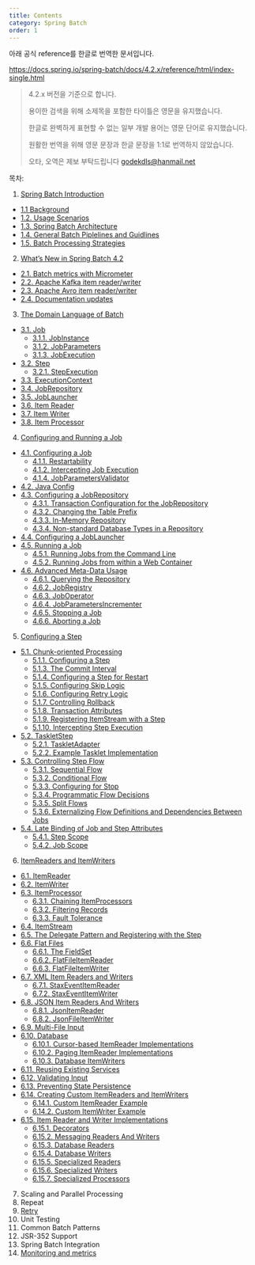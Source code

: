 ```yaml
---
title: Contents
category: Spring Batch
order: 1
---
```


아래 공식 reference를 한글로 번역한 문서입니다.

https://docs.spring.io/spring-batch/docs/4.2.x/reference/html/index-single.html

> 4.2.x 버전을 기준으로 합니다.
>
> 용이한 검색을 위해 소제목을 포함한 타이틀은 영문을 유지했습니다.
>
> 한글로 완벽하게 표현할 수 없는 일부 개발 용어는 영문 단어로 유지했습니다.
>
> 원활한 번역을 위해 영문 문장과 한글 문장을 1:1로 번역하지 않았습니다.
>
> 오타, 오역은 제보 부탁드립니다 godekdls@hanmail.net

목차:

1. [Spring Batch Introduction](https://godekdls.github.io/Spring%20Batch/introduction/)
- [1.1 Background](https://godekdls.github.io/Spring%20Batch/introduction/#11-background)
- [1.2. Usage Scenarios](https://godekdls.github.io/Spring%20Batch/introduction/#12-usage-scenarios)
- [1.3. Spring Batch Architecture](https://godekdls.github.io/Spring%20Batch/introduction/#13-Spring-batch-architecture)
- [1.4. General Batch Piplelines and Guidlines](https://godekdls.github.io/Spring%20Batch/introduction/#14-general-batch-piplelines-and-guidlines)
- [1.5. Batch Processing Strategies](https://godekdls.github.io/Spring%20Batch/introduction/#15-batch-processing-strategies)
2. [What’s New in Spring Batch 4.2](https://godekdls.github.io/Spring%20Batch/whatsnew/)
- [2.1. Batch metrics with Micrometer](https://godekdls.github.io/Spring%20Batch/whatsnew/#21-batch-metrics-with-micrometer)
- [2.2. Apache Kafka item reader/writer](https://godekdls.github.io/Spring%20Batch/whatsnew/#22-apache-kafka-item-readerwriter)
- [2.3. Apache Avro item reader/writer](https://godekdls.github.io/Spring%20Batch/whatsnew/#23-apache-avro-item-readerwriter)
- [2.4. Documentation updates](https://godekdls.github.io/Spring%20Batch/whatsnew/#24-documentation-updates)
3. [The Domain Language of Batch](https://godekdls.github.io/Spring%20Batch/domainlanguage/)
- [3.1. Job](https://godekdls.github.io/Spring%20Batch/domainlanguage/#31-job)
  + [3.1.1. JobInstance](https://godekdls.github.io/Spring%20Batch/domainlanguage/#311-jobinstance)
  + [3.1.2. JobParameters](https://godekdls.github.io/Spring%20Batch/domainlanguage/#312-jobparameters)
  + [3.1.3. JobExecution](https://godekdls.github.io/Spring%20Batch/domainlanguage/#313-jobexecution)
- [3.2. Step](https://godekdls.github.io/Spring%20Batch/domainlanguage/#32-step)
  + [3.2.1. StepExecution](https://godekdls.github.io/Spring%20Batch/domainlanguage/#321-stepexecution)
- [3.3. ExecutionContext](https://godekdls.github.io/Spring%20Batch/domainlanguage/#33-executioncontext)
- [3.4. JobRepository](https://godekdls.github.io/Spring%20Batch/domainlanguage/#34-jobrepository)
- [3.5. JobLauncher](https://godekdls.github.io/Spring%20Batch/domainlanguage/#35-joblauncher)
- [3.6. Item Reader](https://godekdls.github.io/Spring%20Batch/domainlanguage/#36-item-reader)
- [3.7. Item Writer](https://godekdls.github.io/Spring%20Batch/domainlanguage/#37-item-writer)
- [3.8. Item Processor](https://godekdls.github.io/Spring%20Batch/domainlanguage/#38-item-processor)
4. [Configuring and Running a Job](https://godekdls.github.io/Spring%20Batch/configuringandrunningajob/)
- [4.1. Configuring a Job](https://godekdls.github.io/Spring%20Batch/configuringandrunningajob/#41-configuring-a-job)
  + [4.1.1. Restartability](https://godekdls.github.io/Spring%20Batch/configuringandrunningajob/#411-restartability)
  + [4.1.2. Intercepting Job Execution](https://godekdls.github.io/Spring%20Batch/configuringandrunningajob/#412-intercepting-job-execution)
  + [4.1.4. JobParametersValidator](https://godekdls.github.io/Spring%20Batch/configuringandrunningajob/#414-jobparametersvalidator)
- [4.2. Java Config](https://godekdls.github.io/Spring%20Batch/configuringandrunningajob/#42-java-config)
- [4.3. Configuring a JobRepository](https://godekdls.github.io/Spring%20Batch/configuringandrunningajob/#43-configuring-a-jobrepository)
  + [4.3.1. Transaction Configuration for the JobRepository](https://godekdls.github.io/Spring%20Batch/configuringandrunningajob/#431-transaction-configuration-for-the-jobrepository)
  + [4.3.2. Changing the Table Prefix](https://godekdls.github.io/Spring%20Batch/configuringandrunningajob/#432-changing-the-table-prefix)
  + [4.3.3. In-Memory Repository](https://godekdls.github.io/Spring%20Batch/configuringandrunningajob/#433-in-memory-repository)
  + [4.3.4. Non-standard Database Types in a Repository](https://godekdls.github.io/Spring%20Batch/configuringandrunningajob/#434-non-standard-database-types-in-a-repository)
- [4.4. Configuring a JobLauncher](https://godekdls.github.io/Spring%20Batch/configuringandrunningajob/#44-configuring-a-joblauncher)
- [4.5. Running a Job](https://godekdls.github.io/Spring%20Batch/configuringandrunningajob/#45-running-a-job)
  + [4.5.1. Running Jobs from the Command Line](https://godekdls.github.io/Spring%20Batch/configuringandrunningajob/#451-running-jobs-from-the-command-line)
  + [4.5.2. Running Jobs from within a Web Container](https://godekdls.github.io/Spring%20Batch/configuringandrunningajob/#452-running-jobs-from-within-a-web-container)
- [4.6. Advanced Meta-Data Usage](https://godekdls.github.io/Spring%20Batch/configuringandrunningajob/#46-advanced-meta-data-usage)
  + [4.6.1. Querying the Repository](https://godekdls.github.io/Spring%20Batch/configuringandrunningajob/#461-querying-the-repository)
  + [4.6.2. JobRegistry](https://godekdls.github.io/Spring%20Batch/configuringandrunningajob/#462-jobregistry)
  + [4.6.3. JobOperator](https://godekdls.github.io/Spring%20Batch/configuringandrunningajob/#463-joboperator)
  + [4.6.4. JobParametersIncrementer](https://godekdls.github.io/Spring%20Batch/configuringandrunningajob/#464-jobparametersincrementer)
  + [4.6.5. Stopping a Job](https://godekdls.github.io/Spring%20Batch/configuringandrunningajob/#465-stopping-a-job)
  + [4.6.6. Aborting a Job](https://godekdls.github.io/Spring%20Batch/configuringandrunningajob/#466-aborting-a-job)
5. [Configuring a Step](https://godekdls.github.io/Spring%20Batch/configuringastep/)
- [5.1. Chunk-oriented Processing](https://godekdls.github.io/Spring%20Batch/configuringastep/#51-chunk-oriented-processing)
  + [5.1.1. Configuring a Step](https://godekdls.github.io/Spring%20Batch/configuringastep/#511-configuring-a-step)
  + [5.1.3. The Commit Interval](https://godekdls.github.io/Spring%20Batch/configuringastep/#513-the-commit-interval)
  + [5.1.4. Configuring a Step for Restart](https://godekdls.github.io/Spring%20Batch/configuringastep/#514-configuring-a-step-for-restart)
  + [5.1.5. Configuring Skip Logic](https://godekdls.github.io/Spring%20Batch/configuringastep/#515-configuring-skip-logic)
  + [5.1.6. Configuring Retry Logic](https://godekdls.github.io/Spring%20Batch/configuringastep/#516-configuring-retry-logic)
  + [5.1.7. Controlling Rollback](https://godekdls.github.io/Spring%20Batch/configuringastep/#517-controlling-rollback)
  + [5.1.8. Transaction Attributes](https://godekdls.github.io/Spring%20Batch/configuringastep/#518-transaction-attributes)
  + [5.1.9. Registering ItemStream with a Step](https://godekdls.github.io/Spring%20Batch/configuringastep/#519-registering-intputstream-with-a-step)
  + [5.1.10. Intercepting Step Execution](https://godekdls.github.io/Spring%20Batch/configuringastep/#5110-intercepting-step-execution)
- [5.2. TaskletStep](https://godekdls.github.io/Spring%20Batch/configuringastep/#52-taskletstep)
  + [5.2.1. TaskletAdapter](https://godekdls.github.io/Spring%20Batch/configuringastep/#521-taskletadapter)
  + [5.2.2. Example Tasklet Implementation](https://godekdls.github.io/Spring%20Batch/configuringastep/#522-example-tasklet-implementation)
- [5.3. Controlling Step Flow](https://godekdls.github.io/Spring%20Batch/configuringastep/#53-controlling-step-flow)
  + [5.3.1. Sequential Flow](https://godekdls.github.io/Spring%20Batch/configuringastep/#531-sequential-flow)
  + [5.3.2. Conditional Flow](https://godekdls.github.io/Spring%20Batch/configuringastep/#532-conditional-flow)
  + [5.3.3. Configuring for Stop](https://godekdls.github.io/Spring%20Batch/configuringastep/#533-configuring-for-stop)
  + [5.3.4. Programmatic Flow Decisions](https://godekdls.github.io/Spring%20Batch/configuringastep/#534-programmatic-flow-decisions)
  + [5.3.5. Split Flows](https://godekdls.github.io/Spring%20Batch/configuringastep/#535-split-flows)
  + [5.3.6. Externalizing Flow Definitions and Dependencies Between Jobs](https://godekdls.github.io/Spring%20Batch/configuringastep/#536-externalizing-flow-definitions-and-dependencies-between-jobs)
- [5.4. Late Binding of Job and Step Attributes](https://godekdls.github.io/Spring%20Batch/configuringastep/#54-late-binding-of-job-and-step-attributes)
  + [5.4.1. Step Scope](https://godekdls.github.io/Spring%20Batch/configuringastep/#541-step-scope)
  + [5.4.2. Job Scope](https://godekdls.github.io/Spring%20Batch/configuringastep/#542-job-scope)
6. [ItemReaders and ItemWriters](https://godekdls.github.io/Spring%20Batch/itemreadersanditemwriters/)
- [6.1. ItemReader](https://godekdls.github.io/Spring%20Batch/itemreadersanditemwriters/#61-itemreader)
- [6.2. ItemWriter](https://godekdls.github.io/Spring%20Batch/itemreadersanditemwriters/#62-itemwriter)
- [6.3. ItemProcessor](https://godekdls.github.io/Spring%20Batch/itemreadersanditemwriters/#63-itemprocessor)
  + [6.3.1. Chaining ItemProcessors](https://godekdls.github.io/Spring%20Batch/itemreadersanditemwriters/#631-chaining-itemprocessors)
  + [6.3.2. Filtering Records](https://godekdls.github.io/Spring%20Batch/itemreadersanditemwriters/#632-filtering-records)
  + [6.3.3. Fault Tolerance](https://godekdls.github.io/Spring%20Batch/itemreadersanditemwriters/#633-fault-tolerance)
- [6.4. ItemStream](https://godekdls.github.io/Spring%20Batch/itemreadersanditemwriters/#64-itemstream)
- [6.5. The Delegate Pattern and Registering with the Step](https://godekdls.github.io/Spring%20Batch/itemreadersanditemwriters/#65-the-delegate-pattern-and-registering-with-the-step)
- [6.6. Flat Files](https://godekdls.github.io/Spring%20Batch/itemreadersanditemwriters/#66-flat-files)
  + [6.6.1. The FieldSet](https://godekdls.github.io/Spring%20Batch/itemreadersanditemwriters/#661-the-fieldset)
  + [6.6.2. FlatFileItemReader](https://godekdls.github.io/Spring%20Batch/itemreadersanditemwriters/#662-flatfileitemreader)
  + [6.6.3. FlatFileItemWriter](https://godekdls.github.io/Spring%20Batch/itemreadersanditemwriters/#663-flatfileitemwriter)
- [6.7. XML Item Readers and Writers](https://godekdls.github.io/Spring%20Batch/itemreadersanditemwriters/#67-xml-item-readers-and-writers)
  + [6.7.1. StaxEventItemReader](https://godekdls.github.io/Spring%20Batch/itemreadersanditemwriters/#671-staxeventitemreader)
  + [6.7.2. StaxEventItemWriter](https://godekdls.github.io/Spring%20Batch/itemreadersanditemwriters/#672-staxeventitemwriter)
- [6.8. JSON Item Readers And Writers](https://godekdls.github.io/Spring%20Batch/itemreadersanditemwriters/#68-json-item-readers-and-writers)
  + [6.8.1. JsonItemReader](https://godekdls.github.io/Spring%20Batch/itemreadersanditemwriters/#681-jsonitemreader)
  + [6.8.2. JsonFileItemWriter](https://godekdls.github.io/Spring%20Batch/itemreadersanditemwriters/#682-jsonfileitemwriter)
- [6.9. Multi-File Input](https://godekdls.github.io/Spring%20Batch/itemreadersanditemwriters/#69-multi-file-input)
- [6.10. Database](https://godekdls.github.io/Spring%20Batch/itemreadersanditemwriters/#610-database)
  + [6.10.1. Cursor-based ItemReader Implementations](https://godekdls.github.io/Spring%20Batch/itemreadersanditemwriters/#6101-cursor-based-itemreader-implementations)
  + [6.10.2. Paging ItemReader Implementations](https://godekdls.github.io/Spring%20Batch/itemreadersanditemwriters/#6102-paging-itemreader-implementations)
  + [6.10.3. Database ItemWriters](https://godekdls.github.io/Spring%20Batch/itemreadersanditemwriters/#6103-database-itemwriters)
- [6.11. Reusing Existing Services](https://godekdls.github.io/Spring%20Batch/itemreadersanditemwriters/#611-reusing-existing-services)
- [6.12. Validating Input](https://godekdls.github.io/Spring%20Batch/itemreadersanditemwriters/#612-validating-input)
- [6.13. Preventing State Persistence](https://godekdls.github.io/Spring%20Batch/itemreadersanditemwriters/#613-preventing-state-persistence)
- [6.14. Creating Custom ItemReaders and ItemWriters](https://godekdls.github.io/Spring%20Batch/itemreadersanditemwriters/#614-creating-custom-itemreaders-and-itemwriters)
  + [6.14.1. Custom ItemReader Example](https://godekdls.github.io/Spring%20Batch/itemreadersanditemwriters/#6141-custom-itemreader-example)
  + [6.14.2. Custom ItemWriter Example](https://godekdls.github.io/Spring%20Batch/itemreadersanditemwriters/#6142-custom-itemwriter-example)
- [6.15. Item Reader and Writer Implementations](https://godekdls.github.io/Spring%20Batch/itemreadersanditemwriters/#615-item-reader-and-writer-implementations)
  + [6.15.1. Decorators](https://godekdls.github.io/Spring%20Batch/itemreadersanditemwriters/#6151-decorators)
  + [6.15.2. Messaging Readers And Writers](https://godekdls.github.io/Spring%20Batch/itemreadersanditemwriters/#6152-messaging-readers-and-writers)
  + [6.15.3. Database Readers](https://godekdls.github.io/Spring%20Batch/itemreadersanditemwriters/#6153-database-readers)
  + [6.15.4. Database Writers](https://godekdls.github.io/Spring%20Batch/itemreadersanditemwriters/#6154-database-writers)
  + [6.15.5. Specialized Readers](https://godekdls.github.io/Spring%20Batch/itemreadersanditemwriters/#6155-specialized-readers)
  + [6.15.6. Specialized Writers](https://godekdls.github.io/Spring%20Batch/itemreadersanditemwriters/#6156-specialized-writers)
  + [6.15.7. Specialized Processors](https://godekdls.github.io/Spring%20Batch/itemreadersanditemwriters/#6157-specialized-processors)
7. Scaling and Parallel Processing
8. Repeat
9. [Retry](https://godekdls.github.io/Spring%20Batch/retry/)
10. Unit Testing
11. Common Batch Patterns
12. JSR-352 Support
13. Spring Batch Integration
14. [Monitoring and metrics](https://godekdls.github.io/Spring%20Batch/monitoringandmetrics/)
